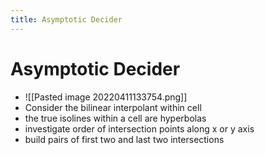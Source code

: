 ```yaml
---
title: Asymptotic Decider
---
```


# Asymptotic Decider
- ![[Pasted image 20220411133754.png]]
- Consider the bilinear interpolant within cell  
- the true isolines within a cell are hyperbolas  
- investigate order of intersection points along x or y axis  
- build pairs of first two and last two intersections




